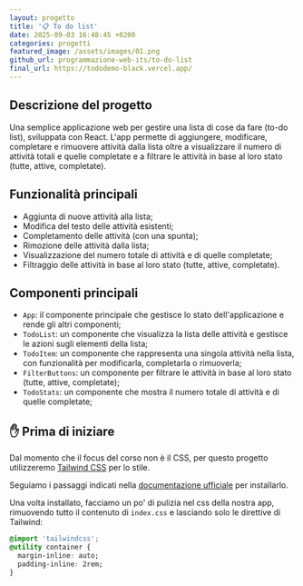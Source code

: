 ```yaml
---
layout: progetto
title: '📋 To do list'
date: 2025-09-03 16:48:45 +0200
categories: progetti
featured_image: /assets/images/01.png
github_url: programmazione-web-its/to-do-list
final_url: https://tododemo-black.vercel.app/
---
```


## Descrizione del progetto

Una semplice applicazione web per gestire una lista di cose da fare (to-do list), sviluppata con React. L'app permette di aggiungere, modificare, completare e rimuovere attività dalla lista oltre a visualizzare il numero di attività totali e quelle completate e a filtrare le attività in base al loro stato (tutte, attive, completate).

## Funzionalità principali

- Aggiunta di nuove attività alla lista;
- Modifica del testo delle attività esistenti;
- Completamento delle attività (con una spunta);
- Rimozione delle attività dalla lista;
- Visualizzazione del numero totale di attività e di quelle completate;
- Filtraggio delle attività in base al loro stato (tutte, attive, completate).

## Componenti principali

- `App`: il componente principale che gestisce lo stato dell'applicazione e rende gli altri componenti;
- `TodoList`: un componente che visualizza la lista delle attività e gestisce le azioni sugli elementi della lista;
- `TodoItem`: un componente che rappresenta una singola attività nella lista, con funzionalità per modificarla, completarla o rimuoverla;
- `FilterButtons`: un componente per filtrare le attività in base al loro stato (tutte, attive, completate);
- `TodoStats`: un componente che mostra il numero totale di attività e di quelle completate;

## ✋ Prima di iniziare

Dal momento che il focus del corso non è il CSS, per questo progetto utilizzeremo [Tailwind CSS](https://tailwindcss.com/) per lo stile.

Seguiamo i passaggi indicati nella [documentazione ufficiale](https://tailwindcss.com/docs/installation/using-vite) per installarlo.

Una volta installato, facciamo un po' di pulizia nel css della nostra app, rimuovendo tutto il contenuto di `index.css` e lasciando solo le direttive di Tailwind:

```css
@import 'tailwindcss';
@utility container {
  margin-inline: auto;
  padding-inline: 2rem;
}
```
